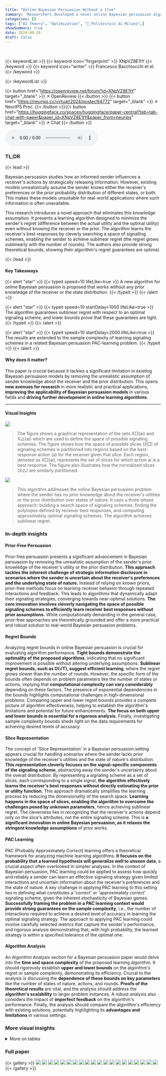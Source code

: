 ```yaml
---
title: "Online Bayesian Persuasion Without a Clue"
summary: "Researchers developed a novel online Bayesian persuasion algorithm that achieves sublinear regret without prior knowledge of the receiver or the state distribution, providing tight theoretical guarant..."
categories: []
tags: ["AI Theory", "Optimization", "🏢 Politecnico di Milano",]
showSummary: true
date: 2024-09-26
draft: false
---
```


<br>

{{< keywordList >}}
{{< keyword icon="fingerprint" >}} XNpVZ8E1tY {{< /keyword >}}
{{< keyword icon="writer" >}} Francesco Bacchiocchi et el. {{< /keyword >}}
 
{{< /keywordList >}}

{{< button href="https://openreview.net/forum?id=XNpVZ8E1tY" target="_blank" >}}
↗ OpenReview
{{< /button >}}
{{< button href="https://neurips.cc/virtual/2024/poster/94772" target="_blank" >}}
↗ NeurIPS Proc.
{{< /button >}}{{< button href="https://huggingface.co/spaces/huggingface/paper-central?tab=tab-chat-with-paper&paper_id=XNpVZ8E1tY&paper_from=neurips" target="_blank" >}}
↗ Chat
{{< /button >}}



<audio controls>
    <source src="https://ai-paper-reviewer.com/XNpVZ8E1tY/podcast.wav" type="audio/wav">
    Your browser does not support the audio element.
</audio>


### TL;DR


{{< lead >}}

Bayesian persuasion studies how an informed sender influences a receiver's actions by strategically releasing information.  However, existing models unrealistically assume the sender knows either the receiver's preferences or the prior probability distribution of different states, or both. This makes these models unsuitable for real-world applications where such information is often unavailable.

This research introduces a novel approach that eliminates this knowledge assumption. It presents a learning algorithm designed to minimize the sender's regret (difference between the actual utility and the optimal utility) even without knowing the receiver or the prior. The algorithm learns the receiver's best responses by cleverly searching a space of signalling schemes, enabling the sender to achieve sublinear regret (the regret grows sublinearly with the number of rounds).  The authors also provide strong theoretical bounds, showing their algorithm's regret guarantees are optimal.

{{< /lead >}}


#### Key Takeaways

{{< alert "star" >}}
{{< typeit speed=10 lifeLike=true >}} A new algorithm for online Bayesian persuasion is proposed that works without any prior knowledge of the receiver or the state distribution. {{< /typeit >}}
{{< /alert >}}

{{< alert "star" >}}
{{< typeit speed=10 startDelay=1000 lifeLike=true >}} The algorithm guarantees sublinear regret with respect to an optimal signaling scheme, and lower bounds prove that these guarantees are tight. {{< /typeit >}}
{{< /alert >}}

{{< alert "star" >}}
{{< typeit speed=10 startDelay=2000 lifeLike=true >}} The results are extended to the sample complexity of learning signaling schemes in a related Bayesian persuasion PAC-learning problem. {{< /typeit >}}
{{< /alert >}}

#### Why does it matter?
This paper is crucial because it tackles a significant limitation in existing Bayesian persuasion models by removing the unrealistic assumption of sender knowledge about the receiver and the prior distribution.  This opens **new avenues for research** in more realistic and practical applications, **improving the applicability of Bayesian persuasion models** in various fields and **driving further development in online learning algorithms**.

------
#### Visual Insights



![](https://ai-paper-reviewer.com/XNpVZ8E1tY/figures_3_1.jpg)

> The figure shows a graphical representation of the sets X□(ai) and X△(ai) which are used to define the space of possible signaling schemes.  The figure shows how the space of possible slices (X□) of signaling schemes is partitioned into regions based on the best-response action (a) for the receiver given that slice. Each region, denoted as X□(ai), represents the set of slices for which action ai is a best response. The figure also illustrates how the normalized slices (X△) are similarly partitioned.





![](https://ai-paper-reviewer.com/XNpVZ8E1tY/tables_5_1.jpg)

> This algorithm addresses the online Bayesian persuasion problem where the sender has no prior knowledge about the receiver's utilities or the prior distribution over states of nature.  It uses a three-phase approach: building a search space of signaling schemes, finding the polytopes defined by receiver best responses, and computing approximately optimal signaling schemes. The algorithm achieves sublinear regret.





### In-depth insights


#### Prior-Free Persuasion
Prior-free persuasion presents a significant advancement in Bayesian persuasion by removing the unrealistic assumption of the sender's prior knowledge of the receiver's utility or the prior distribution. **This approach tackles the inherent challenge of strategic information disclosure in scenarios where the sender is uncertain about the receiver's preferences and the underlying state of nature.**  Instead of relying on known priors, prior-free methods focus on learning receiver behavior through repeated interactions and feedback.  This leads to algorithms that dynamically adapt their signaling strategies, converging towards near-optimal solutions.  **The core innovation involves cleverly navigating the space of possible signaling schemes to efficiently learn receiver best responses without prior assumptions.** While computationally demanding in the general case, prior-free approaches are theoretically grounded and offer a more practical and robust solution to real-world Bayesian persuasion problems.

#### Regret Bounds
Analyzing regret bounds in online Bayesian persuasion is crucial for evaluating algorithm performance.  **Tight bounds demonstrate the optimality of the proposed algorithms**, indicating that no significant improvement is possible without altering underlying assumptions.  **Sublinear regret bounds, such as O(√T), suggest efficient learning**, where the regret grows slower than the number of rounds. However, the specific form of the bounds often depends on problem parameters like the number of states or actions, implying that **computational complexity can vary considerably** depending on these factors.  The presence of exponential dependencies in the bounds highlights computational challenges in high-dimensional problems. Comparing upper and lower regret bounds provides a complete picture of algorithm effectiveness, helping to establish the algorithm's limitations and potential for future enhancements.  **The focus on both upper and lower bounds is essential for a rigorous analysis.** Finally, investigating sample complexity bounds sheds light on the data requirements for achieving desired levels of accuracy.

#### Slice Representation
The concept of 'Slice Representation' in a Bayesian persuasion setting appears crucial for handling scenarios where the sender lacks prior knowledge of the receiver's utilities and the state of nature's distribution.  **This representation cleverly focuses on the signal-specific components of the signaling scheme**, abstracting away the sender's uncertainty about the overall distribution. By representing a signaling scheme as a set of slices, each corresponding to a single signal, **the algorithm effectively learns the receiver's best responses without directly estimating the prior or utility function.** This approach dramatically simplifies the learning process by reducing the dimensionality of the search space.  **Learning happens in the space of slices, enabling the algorithm to overcome the challenges posed by unknown parameters**, hence achieving sublinear regret. The cleverness lies in recognizing that the receiver's actions depend only on the slice's attributes, not the entire signaling scheme. This is **a significant innovation in online Bayesian persuasion, as it relaxes the stringent knowledge assumptions** of prior works.

#### PAC Learning
PAC (Probably Approximately Correct) learning offers a theoretical framework for analyzing machine learning algorithms.  **It focuses on the probability that a learned hypothesis will generalize well to unseen data**, a crucial aspect often overlooked in simpler analyses.  In the context of Bayesian persuasion, PAC learning could be applied to assess how quickly and reliably a sender can learn an effective signaling strategy given limited interactions and uncertain information about the receiver's preferences and the state of nature.  A key challenge in applying PAC learning to this setting lies in defining what constitutes a 'correct' or 'approximately correct' signaling scheme, given the inherent stochasticity of Bayesian games.  **Successfully framing the problem in a PAC learning context would provide strong guarantees on the sample complexity**, i.e., the number of interactions required to achieve a desired level of accuracy in learning the optimal signaling strategy. The approach to applying PAC learning could involve carefully selected metrics that capture the sender's performance, and rigorous analysis demonstrating that, with high probability, the learned strategy is within a specified tolerance of the optimal one.

#### Algorithm Analysis
An Algorithm Analysis section for a Bayesian persuasion paper would delve into the **time and space complexity** of the proposed learning algorithm.  It should rigorously establish **upper and lower bounds** on the algorithm's regret or sample complexity, demonstrating its efficiency.  Crucial to the analysis is discussing the **dependence of these bounds on key parameters** like the number of states of nature, actions, and rounds.  **Proofs of the theoretical results** are vital, and the analysis should address the **algorithm's scalability** to larger problem instances.  A robust analysis also considers the impact of **imperfect feedback** on the algorithm's performance.  Finally, the analysis should compare the algorithm's efficiency with existing solutions, potentially highlighting its **advantages and limitations** in various settings.


### More visual insights




<details>
<summary>More on tables
</summary>


![](https://ai-paper-reviewer.com/XNpVZ8E1tY/tables_6_1.jpg)
> This table visually represents the sets Xº(ai) and X△(ai) which are crucial in the paper's proposed algorithm for Bayesian persuasion.  Xº(ai) represents the set of unnormalized slices (d-dimensional vectors) where action ai is a best response for the receiver, and X△(ai) is the normalized version of Xº(ai). The table helps illustrate how these sets form a covering of the space of possible slices and the relationship between them, which is essential to the learning process in the algorithm.

![](https://ai-paper-reviewer.com/XNpVZ8E1tY/tables_7_1.jpg)
> This table visually represents the sets X (ai) and X△(ai)  for a Bayesian persuasion instance with two states of nature and three receiver actions.  The sets represent regions in a two-dimensional space, where each region corresponds to a receiver's best response action (a1, a2, or a3) to the sender's signal.  The figure aids in visualizing how the algorithm in the paper learns to partition the signal space based on these regions. The x-axis and y-axis represent the probabilities of the sender's signals relating to the different states of nature. 

![](https://ai-paper-reviewer.com/XNpVZ8E1tY/tables_9_1.jpg)
> The table shows the upper and lower bounds on the regret, which measures how much the sender loses in terms of utility compared to an optimal signaling scheme in each round.  The regret is shown as a function of the number of rounds (T), the number of states of nature (d), and the number of receiver actions (n). The upper bound is achieved by the algorithm described in the paper, while the lower bounds indicate the tightness of the algorithm's guarantees.  These results are discussed further in Section 5 of the paper.

![](https://ai-paper-reviewer.com/XNpVZ8E1tY/tables_22_1.jpg)
> Algorithm 6 Find-Polytopes shows the pseudocode of the Find-Polytopes procedure.  This procedure takes a search space of normalized slices (Xε) and a parameter ζ as input. It first calls the Find-Fully-Dimensional-Regions procedure to identify polytopes with volume greater than zero and their corresponding actions. Then, for actions not included in that set, it calls the Find-Face procedure to find a face of a polytope containing the vertices of interest.  Finally, it returns a collection of polytopes, one for each action.

![](https://ai-paper-reviewer.com/XNpVZ8E1tY/tables_24_1.jpg)
> This table summarizes the key aspects of existing research in online Bayesian persuasion, highlighting the knowledge assumptions made by each work regarding the sender's knowledge of the prior distribution over states of nature and/or the receiver's utility function.  It differentiates the approaches based on whether they relax assumptions about the prior, receiver utilities, or both, and whether the regret guarantees are tight.

![](https://ai-paper-reviewer.com/XNpVZ8E1tY/tables_26_1.jpg)
> This table visually represents the sets X(ai) and X△(ai) which are crucial in understanding the algorithm. X(ai) and X△(ai) represent the sets of slices where action ai is a best response for the receiver in the unnormalized and normalized space respectively.  The figure helps visualize how receiver's actions induce particular coverings of the sets of slices, which are key to the proposed algorithm.

![](https://ai-paper-reviewer.com/XNpVZ8E1tY/tables_26_2.jpg)
> This algorithm samples a normalized slice from the interior of a given polytope. It takes as input a polytope P, where vol<sub>d-1</sub>(P) > 0, and a parameter δ. The algorithm returns a normalized slice x ∈ int(P) satisfying certain conditions on its bit-complexity and the probability that it belongs to a given hyperplane. The algorithm first computes a normalized slice x<sup>0</sup> as the average of d linearly-independent vertices of P. Then it samples a vector y from a suitable grid in the (d-1)-dimensional hypercube, scales it by a parameter ρ, and adds it to x<sup>0</sup> to obtain x.

![](https://ai-paper-reviewer.com/XNpVZ8E1tY/tables_30_1.jpg)
> This table summarizes the notations used in the paper, including symbols for states of nature, actions, signals, probability distributions, and other mathematical concepts used in the Bayesian persuasion model.

![](https://ai-paper-reviewer.com/XNpVZ8E1tY/tables_35_1.jpg)
> This table shows the representation of sets X(ai) and X△(ai) with d=2 states of nature and n=3 receivers' actions. It visually represents the polytopes formed by the intersection of halfspaces that define regions where a specific receiver's action is optimal.

</details>




### Full paper

{{< gallery >}}
<img src="https://ai-paper-reviewer.com/XNpVZ8E1tY/1.png" class="grid-w50 md:grid-w33 xl:grid-w25" />
<img src="https://ai-paper-reviewer.com/XNpVZ8E1tY/2.png" class="grid-w50 md:grid-w33 xl:grid-w25" />
<img src="https://ai-paper-reviewer.com/XNpVZ8E1tY/3.png" class="grid-w50 md:grid-w33 xl:grid-w25" />
<img src="https://ai-paper-reviewer.com/XNpVZ8E1tY/4.png" class="grid-w50 md:grid-w33 xl:grid-w25" />
<img src="https://ai-paper-reviewer.com/XNpVZ8E1tY/5.png" class="grid-w50 md:grid-w33 xl:grid-w25" />
<img src="https://ai-paper-reviewer.com/XNpVZ8E1tY/6.png" class="grid-w50 md:grid-w33 xl:grid-w25" />
<img src="https://ai-paper-reviewer.com/XNpVZ8E1tY/7.png" class="grid-w50 md:grid-w33 xl:grid-w25" />
<img src="https://ai-paper-reviewer.com/XNpVZ8E1tY/8.png" class="grid-w50 md:grid-w33 xl:grid-w25" />
<img src="https://ai-paper-reviewer.com/XNpVZ8E1tY/9.png" class="grid-w50 md:grid-w33 xl:grid-w25" />
<img src="https://ai-paper-reviewer.com/XNpVZ8E1tY/10.png" class="grid-w50 md:grid-w33 xl:grid-w25" />
<img src="https://ai-paper-reviewer.com/XNpVZ8E1tY/11.png" class="grid-w50 md:grid-w33 xl:grid-w25" />
<img src="https://ai-paper-reviewer.com/XNpVZ8E1tY/12.png" class="grid-w50 md:grid-w33 xl:grid-w25" />
<img src="https://ai-paper-reviewer.com/XNpVZ8E1tY/13.png" class="grid-w50 md:grid-w33 xl:grid-w25" />
<img src="https://ai-paper-reviewer.com/XNpVZ8E1tY/14.png" class="grid-w50 md:grid-w33 xl:grid-w25" />
<img src="https://ai-paper-reviewer.com/XNpVZ8E1tY/15.png" class="grid-w50 md:grid-w33 xl:grid-w25" />
<img src="https://ai-paper-reviewer.com/XNpVZ8E1tY/16.png" class="grid-w50 md:grid-w33 xl:grid-w25" />
<img src="https://ai-paper-reviewer.com/XNpVZ8E1tY/17.png" class="grid-w50 md:grid-w33 xl:grid-w25" />
<img src="https://ai-paper-reviewer.com/XNpVZ8E1tY/18.png" class="grid-w50 md:grid-w33 xl:grid-w25" />
<img src="https://ai-paper-reviewer.com/XNpVZ8E1tY/19.png" class="grid-w50 md:grid-w33 xl:grid-w25" />
<img src="https://ai-paper-reviewer.com/XNpVZ8E1tY/20.png" class="grid-w50 md:grid-w33 xl:grid-w25" />
{{< /gallery >}}